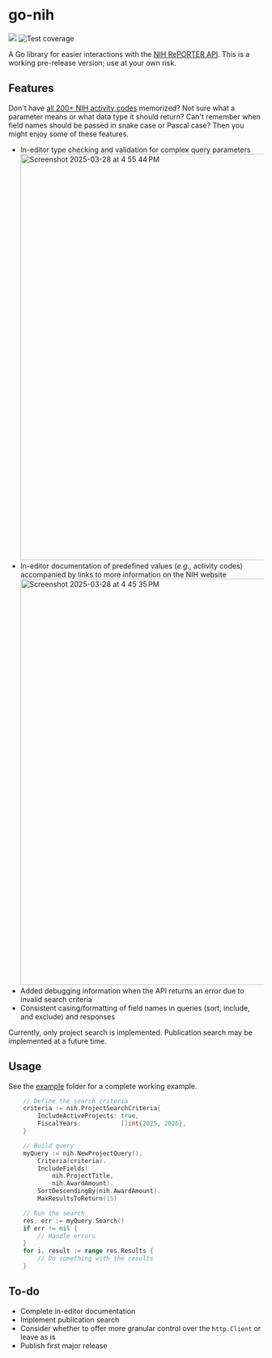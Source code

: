 # go-nih
![](https://img.shields.io/badge/Pre--release-0.0.1-red) ![Test coverage](https://img.shields.io/badge/Test%20coverage-95%25-green)

A Go library for easier interactions with the [NIH RePORTER API](https://api.reporter.nih.gov). This is a working pre-release version; use at your own risk.

## Features
Don't have [all 200+ NIH activity codes](https://grants.nih.gov/funding/activity-codes) memorized? Not sure what a parameter means or what data type it should return? Can't remember when field names should be passed in snake case or Pascal case? Then you might enjoy some of these features.

- In-editor type checking and validation for complex query parameters
  <img width="800" alt="Screenshot 2025-03-28 at 4 55 44 PM" src="https://github.com/user-attachments/assets/0682270a-52ad-4bb9-aaa0-d97917e2759a" />
- In-editor documentation of predefined values (*e.g.,* activity codes) accompanied by links to more information on the NIH website
  <img width="800" alt="Screenshot 2025-03-28 at 4 45 35 PM" src="https://github.com/user-attachments/assets/2b8f54fc-d646-499c-8c4f-8384aca33b8f" />
- Added debugging information when the API returns an error due to invalid search criteria
- Consistent casing/formatting of field names in queries (sort, include, and exclude) and responses

Currently, only project search is implemented. Publication search may be implemented at a future time.

## Usage
See the [example](example) folder for a complete working example.

```go
	// Define the search criteria
	criteria := nih.ProjectSearchCriteria{
		IncludeActiveProjects: true,
		FiscalYears:           []int{2025, 2026},
	}

	// Build query
	myQuery := nih.NewProjectQuery().
		Criteria(criteria).
		IncludeFields(
			nih.ProjectTitle,
			nih.AwardAmount).
		SortDescendingBy(nih.AwardAmount).
		MaxResultsToReturn(15)

	// Run the search
	res, err := myQuery.Search()
	if err != nil {
        // Handle errors
	}
	for i, result := range res.Results {
        // Do something with the results
	}
```

## To-do 
 - Complete in-editor documentation
 - Implement publication search
 - Consider whether to offer more granular control over the `http.Client` or leave as is
 - Publish first major release